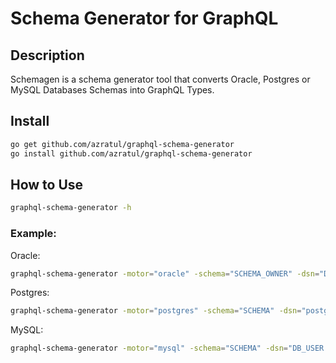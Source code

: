 # Schema Generator for GraphQL

## Description

Schemagen is a schema generator tool that converts Oracle, Postgres or MySQL Databases Schemas into GraphQL Types.

## Install

```zsh
go get github.com/azratul/graphql-schema-generator
go install github.com/azratul/graphql-schema-generator
```

## How to Use

```zsh
graphql-schema-generator -h
```

### Example:

Oracle:

```zsh
graphql-schema-generator -motor="oracle" -schema="SCHEMA_OWNER" -dsn="DB_USER/DB_PASSWORD@(DESCRIPTION=(LOAD_BALANCE=ON)(FAILOVER=ON)(ADDRESS=(PROTOCOL=TCP)(HOST=DB_HOST)(PORT=DB_PORT))(CONNECT_DATA=(SERVER=DEDICATED)(SERVICE_NAME=db.orcl.com)))" -entities=TABLE1,TABLE2,TABLE3
```

Postgres:

```zsh
graphql-schema-generator -motor="postgres" -schema="SCHEMA" -dsn="postgres://PG_USER:PG_PASSWORD@DB_HOST/DB?sslmode=verify-full" -entities=TABLE1,TABLE2,TABLE3
```

MySQL:

```zsh
graphql-schema-generator -motor="mysql" -schema="SCHEMA" -dsn="DB_USER:DB_PASSWORD@TCP(127.0.0.1)/DB" -entities=TABLE1,TABLE2,TABLE3
```
